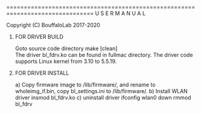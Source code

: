 ===============================================================================
			U S E R  M A N U A L

  Copyright (C) BouffaloLab 2017-2020

1) FOR DRIVER BUILD

	Goto source code directory 
	make [clean]	
	The driver bl_fdrv.ko can be found in fullmac directory.
	The driver code supports Linux kernel from 3.10 to 5.5.19.

2) FOR DRIVER INSTALL

	a) Copy firmware image to /lib/firmware/, and rename to wholeimg_if.bin, copy bl_settings.ini to /lib/firmware/.
	b) Install WLAN driver
	   insmod bl_fdrv.ko
	c) uninstall driver
	   ifconfig wlan0 down
	   rmmod bl_fdrv



